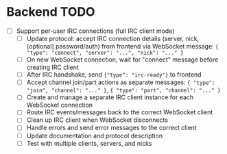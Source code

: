 # Backend TODO

- [ ] Support per-user IRC connections (full IRC client mode)
	- [ ] Update protocol: accept IRC connection details (server, nick, [optional] password/auth) from frontend via WebSocket message: `{ "type": "connect", "server": "...", "nick": "..." }`
	- [ ] On new WebSocket connection, wait for "connect" message before creating IRC client
	- [ ] After IRC handshake, send `{"type": "irc-ready"}` to frontend
	- [ ] Accept channel join/part actions as separate messages: `{ "type": "join", "channel": "..." }`, `{ "type": "part", "channel": "..." }`
	- [ ] Create and manage a separate IRC client instance for each WebSocket connection
	- [ ] Route IRC events/messages back to the correct WebSocket client
	- [ ] Clean up IRC client when WebSocket disconnects
	- [ ] Handle errors and send error messages to the correct client
	- [ ] Update documentation and protocol description
	- [ ] Test with multiple clients, servers, and nicks
